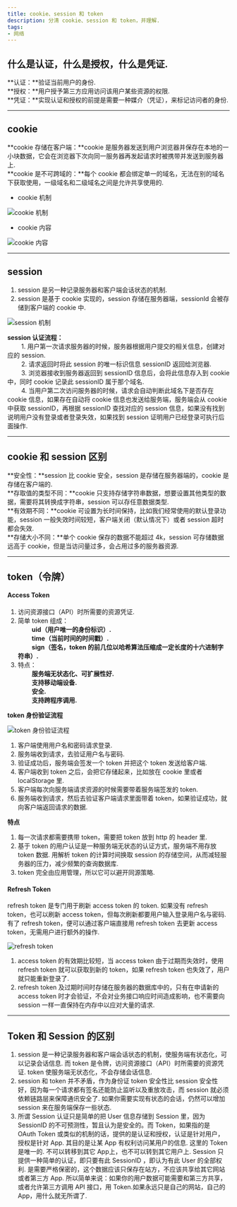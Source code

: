 ```yaml
---
title: cookie、session 和 token
description: 分清 cookie、session 和 token，并理解.
tags:
- 网络
---
```


## 什么是认证，什么是授权，什么是凭证.

**认证：**验证当前用户的身份.<br>
**授权：**用户授予第三方应用访问该用户某些资源的权限.<br>
**凭证：**实现认证和授权的前提是需要一种媒介（凭证），来标记访问者的身份.<br>

***

## cookie

**cookie 存储在客户端：**cookie 是服务器发送到用户浏览器并保存在本地的一小块数据，它会在浏览器下次向同一服务器再发起请求时被携带并发送到服务器上.<br>
**cookie 是不可跨域的：**每个 cookie 都会绑定单一的域名，无法在别的域名下获取使用，一级域名和二级域名之间是允许共享使用的.<br>

* cookie 机制

![cookie 机制](https://s1.ax1x.com/2020/11/10/BOksSI.md.png)

* cookie 内容

![cookie 内容](https://s1.ax1x.com/2020/11/10/BOkBYd.png)

***

## session

1. session 是另一种记录服务器和客户端会话状态的机制.<br>
2. session 是基于 cookie 实现的，session 存储在服务器端，sessionId 会被存储到客户端的 cookie 中.<br>

![session 机制](https://s1.ax1x.com/2020/11/11/BXIbdO.png)

**session 认证流程：**<br>
&nbsp;&nbsp;&nbsp;&nbsp;&nbsp;&nbsp;&nbsp;&nbsp;1. 用户第一次请求服务器的时候，服务器根据用户提交的相关信息，创建对应的 session.<br>
&nbsp;&nbsp;&nbsp;&nbsp;&nbsp;&nbsp;&nbsp;&nbsp;2. 请求返回时将此 session 的唯一标识信息 sessionID 返回给浏览器.<br>
&nbsp;&nbsp;&nbsp;&nbsp;&nbsp;&nbsp;&nbsp;&nbsp;3. 浏览器接收到服务器返回到 sessionID 信息后，会将此信息存入到 cookie 中，同时 cookie 记录此 sessionID 属于那个域名.<br>
&nbsp;&nbsp;&nbsp;&nbsp;&nbsp;&nbsp;&nbsp;&nbsp;4. 当用户第二次访问服务器的时候，请求会自动判断此域名下是否存在 cookie 信息，如果存在自动将 cookie 信息也发送给服务端，服务端会从 cookie 中获取 sessionID，再根据 sessionID 查找对应的 session 信息，如果没有找到说明用户没有登录或者登录失效，如果找到 session 证明用户已经登录可执行后面操作.<br>

***

## cookie 和 session 区别

**安全性：**session 比 cookie 安全，session 是存储在服务器端的，cookie 是存储在客户端的.<br>
**存取值的类型不同：**cookie 只支持存储字符串数据，想要设置其他类型的数据，需要将其转换成字符串，session 可以存任意数据类型.<br>
**有效期不同：**cookie 可设置为长时间保持，比如我们经常使用的默认登录功能，session 一般失效时间较短，客户端关闭（默认情况下）或者 session 超时都会失效.<br>
**存储大小不同：**单个 cookie 保存的数据不能超过 4k，session 可存储数据远高于 cookie，但是当访问量过多，会占用过多的服务器资源.<br>

***

## token（令牌）

#### Access Token

1. 访问资源接口（API）时所需要的资源凭证.<br>
2. 简单 token 组成：<br>
&nbsp;&nbsp;&nbsp;&nbsp;&nbsp;&nbsp;&nbsp;&nbsp;**uid（用户唯一的身份标识）.**<br>
&nbsp;&nbsp;&nbsp;&nbsp;&nbsp;&nbsp;&nbsp;&nbsp;**time（当前时间的时间戳）.**<br>
&nbsp;&nbsp;&nbsp;&nbsp;&nbsp;&nbsp;&nbsp;&nbsp;**sign（签名，token 的前几位以哈希算法压缩成一定长度的十六进制字符串）.**<br>
3. 特点：<br>
&nbsp;&nbsp;&nbsp;&nbsp;&nbsp;&nbsp;&nbsp;&nbsp;**服务端无状态化、可扩展性好.**<br>
&nbsp;&nbsp;&nbsp;&nbsp;&nbsp;&nbsp;&nbsp;&nbsp;**支持移动端设备.**<br>
&nbsp;&nbsp;&nbsp;&nbsp;&nbsp;&nbsp;&nbsp;&nbsp;**安全.**<br>
&nbsp;&nbsp;&nbsp;&nbsp;&nbsp;&nbsp;&nbsp;&nbsp;**支持跨程序调用.**<br>

**token 身份验证流程**<br>

![token 身份验证流程](https://s3.ax1x.com/2020/11/11/Bvy7XF.png)

1. 客户端使用用户名和密码请求登录.<br>
2. 服务端收到请求，去验证用户名与密码.<br>
3. 验证成功后，服务端会签发一个 token 并把这个 token 发送给客户端.<br>
4. 客户端收到 token 之后，会把它存储起来，比如放在 cookie 里或者 localStorage 里.<br>
5. 客户端每次向服务端请求资源的时候需要带着服务端签发的 token.<br>
6. 服务端收到请求，然后去验证客户端请求里面带着 token，如果验证成功，就向客户端返回请求的数据.<br>

**特点**<br>
1. 每一次请求都需要携带 token，需要把 token 放到 http 的 header 里.<br>
2. 基于 token 的用户认证是一种服务端无状态的认证方式，服务端不用存放 token 数据. 用解析 token 的计算时间换取 session 的存储空间，从而减轻服务器的压力，减少频繁的查询数据库.<br>
3. token 完全由应用管理，所以它可以避开同源策略.<br>

#### Refresh Token

refresh token 是专门用于刷新 access token 的 token. 如果没有 refresh token，也可以刷新 access token，但每次刷新都要用户输入登录用户名与密码. 有了 refresh token，便可以通过客户端直接用 refresh token 去更新 access token，无需用户进行额外的操作.<br>

![refresh token](https://s3.ax1x.com/2020/11/12/BzxuWR.png)

1. access token 的有效期比较短，当 access token 由于过期而失效时，使用 refresh token 就可以获取到新的 token，如果 refresh token 也失效了，用户就只能重新登录了.<br>
2. refresh token 及过期时间时存储在服务器的数据库中的，只有在申请新的 access token 时才会验证，不会对业务接口响应时间造成影响，也不需要向 session 一样一直保持在内存中以应对大量的请求.<br>

***

## Token 和 Session 的区别

1. session 是一种记录服务器和客户端会话状态的机制，使服务端有状态化，可以记录会话信息. 而 token 是令牌，访问资源接口（API）时所需要的资源凭证. token 使服务端无状态化，不会存储会话信息.<br>
2. session 和 token 并不矛盾，作为身份证 token 安全性比 session 安全性好，因为每一个请求都有签名还能防止监听以及重放攻击，而 session 就必须依赖链路层来保障通讯安全了. 如果你需要实现有状态的会话，仍然可以增加 session 来在服务端保存一些状态.<br>
3. 所谓 Session 认证只是简单的把 User 信息存储到 Session 里，因为 SessionID 的不可预测性，暂且认为是安全的。而 Token，如果指的是 OAuth Token 或类似的机制的话，提供的是认证和授权，认证是针对用户，授权是针对 App. 其目的是让某 App 有权利访问某用户的信息. 这里的 Token 是唯一的. 不可以转移到其它 App上，也不可以转到其它用户上. Session 只提供一种简单的认证，即只要有此 SessionID ，即认为有此 User 的全部权利. 是需要严格保密的，这个数据应该只保存在站方，不应该共享给其它网站或者第三方 App. 所以简单来说：如果你的用户数据可能需要和第三方共享，或者允许第三方调用 API 接口，用 Token.如果永远只是自己的网站，自己的 App，用什么就无所谓了.<br>


